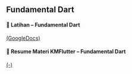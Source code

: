 ## Fundamental Dart

#### 📝 Latihan – Fundamental Dart

[(GoogleDocs)](https://docs.google.com/document/d/1iH5HZcEk1Mc2fpWSUA87ZndYByypQZHf/edit) <br> 

#### 📝 Resume Materi KMFlutter – Fundamental Dart

[(-)]() <br>
